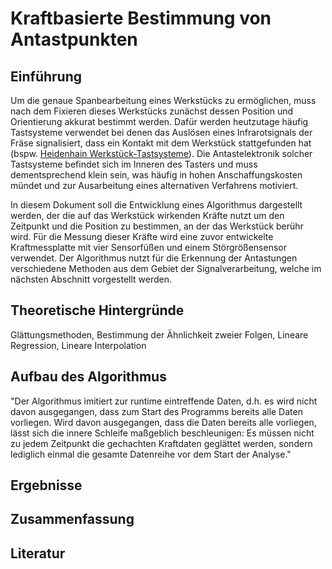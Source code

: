 # Kraftbasierte Bestimmung von Antastpunkten
## Einführung
Um die genaue Spanbearbeitung eines Werkstücks zu ermöglichen, muss nach dem Fixieren dieses Werkstücks
zunächst dessen Position und Orientierung akkurat bestimmt werden. Dafür werden heutzutage häufig
Tastsysteme verwendet bei denen das Auslösen eines Infrarotsignals der Fräse signalisiert, dass ein
Kontakt mit dem Werkstück stattgefunden hat (bspw.
[Heidenhain Werkstück-Tastsysteme](www.heidenhain.de/produkte/tastsysteme/werkstueckvermessung)).
Die Antastelektronik solcher Tastsysteme befindet sich im Inneren des Tasters und muss dementsprechend
klein sein, was häufig in hohen Anschaffungskosten mündet und zur Ausarbeitung eines alternativen
Verfahrens motiviert.

In diesem Dokument soll die Entwicklung eines Algorithmus dargestellt werden, der die auf das Werkstück
wirkenden Kräfte nutzt um den Zeitpunkt und die Position zu bestimmen, an der das Werkstück berühr wird.
Für die Messung dieser Kräfte wird eine zuvor entwickelte Kraftmessplatte mit vier Sensorfüßen und einem
Störgrößensensor verwendet. Der Algorithmus nutzt für die Erkennung der Antastungen verschiedene Methoden
aus dem Gebiet der Signalverarbeitung, welche im nächsten Abschnitt vorgestellt werden.

## Theoretische Hintergründe
Glättungsmethoden, Bestimmung der Ähnlichkeit zweier Folgen, Lineare Regression, Lineare Interpolation

## Aufbau des Algorithmus
"Der Algorithmus imitiert zur runtime eintreffende Daten, d.h. es wird nicht davon ausgegangen, dass zum
Start des Programms bereits alle Daten vorliegen. Wird davon ausgegangen, dass die Daten bereits alle
vorliegen, lässt sich die innere Schleife maßgeblich beschleunigen: Es müssen nicht zu jedem Zeitpunkt die
gechachten Kraftdaten geglättet werden, sondern lediglich einmal die gesamte Datenreihe vor dem Start der
Analyse."

## Ergebnisse

## Zusammenfassung

## Literatur
